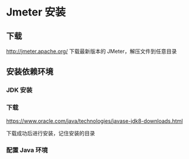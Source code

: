 # Jmeter 安装

## 下载

http://jmeter.apache.org/ 下载最新版本的 JMeter，解压文件到任意目录

## 安装依赖环境

### JDK 安装

### 下载

https://www.oracle.com/java/technologies/javase-jdk8-downloads.html

下载成功后进行安装，记住安装的目录

### 配置 Java 环境



